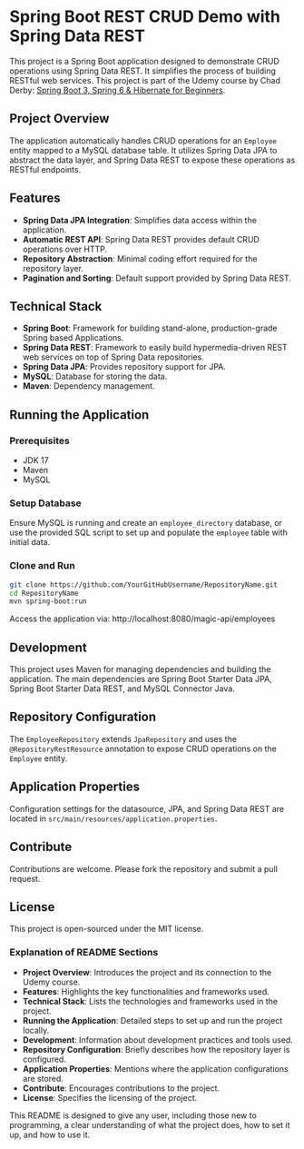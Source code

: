 # Spring Boot REST CRUD Demo with Spring Data REST

This project is a Spring Boot application designed to demonstrate CRUD operations using Spring Data REST. It simplifies the process of building RESTful web services. 
This project is part of the Udemy course by Chad Derby: [Spring Boot 3, Spring 6 & Hibernate for Beginners](https://www.udemy.com/course/spring-hibernate-tutorial/?couponCode=SEPTSTACK24B).

## Project Overview

The application automatically handles CRUD operations for an `Employee` entity mapped to a MySQL database table. It utilizes Spring Data JPA to abstract the data layer, and Spring Data REST to expose these operations as RESTful endpoints.

## Features

- **Spring Data JPA Integration**: Simplifies data access within the application.
- **Automatic REST API**: Spring Data REST provides default CRUD operations over HTTP.
- **Repository Abstraction**: Minimal coding effort required for the repository layer.
- **Pagination and Sorting**: Default support provided by Spring Data REST.

## Technical Stack

- **Spring Boot**: Framework for building stand-alone, production-grade Spring based Applications.
- **Spring Data REST**: Framework to easily build hypermedia-driven REST web services on top of Spring Data repositories.
- **Spring Data JPA**: Provides repository support for JPA.
- **MySQL**: Database for storing the data.
- **Maven**: Dependency management.

## Running the Application

### Prerequisites

- JDK 17
- Maven
- MySQL

### Setup Database

Ensure MySQL is running and create an `employee_directory` database, or use the provided SQL script to set up and populate the `employee` table with initial data.

### Clone and Run

```bash
git clone https://github.com/YourGitHubUsername/RepositoryName.git
cd RepositoryName
mvn spring-boot:run
```

Access the application via: http://localhost:8080/magic-api/employees

## Development

This project uses Maven for managing dependencies and building the application. The main dependencies are Spring Boot Starter Data JPA, Spring Boot Starter Data REST, and MySQL Connector Java.

## Repository Configuration

The `EmployeeRepository` extends `JpaRepository` and uses the `@RepositoryRestResource` annotation to expose CRUD operations on the `Employee` entity.

## Application Properties

Configuration settings for the datasource, JPA, and Spring Data REST are located in `src/main/resources/application.properties`.

## Contribute

Contributions are welcome. Please fork the repository and submit a pull request.

## License

This project is open-sourced under the MIT license.


### Explanation of README Sections

- **Project Overview**: Introduces the project and its connection to the Udemy course.
- **Features**: Highlights the key functionalities and frameworks used.
- **Technical Stack**: Lists the technologies and frameworks used in the project.
- **Running the Application**: Detailed steps to set up and run the project locally.
- **Development**: Information about development practices and tools used.
- **Repository Configuration**: Briefly describes how the repository layer is configured.
- **Application Properties**: Mentions where the application configurations are stored.
- **Contribute**: Encourages contributions to the project.
- **License**: Specifies the licensing of the project.

This README is designed to give any user, including those new to programming, a clear understanding of what the project does, how to set it up, and how to use it.
